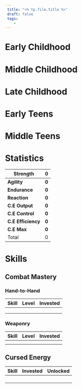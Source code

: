 ```yaml
---
 title: "<% tp.file.title %>"
 draft: false
 tags:
    -
---
```


# Early Childhood

# Middle Childhood

# Late Childhood

# Early Teens

# Middle Teens

# Statistics

| Strength           | **0** |
| ------------------ | ----- |
| **Agility**        | **0** |
| **Endurance**      | **0** |
| **Reaction**       | **0** |
| **C.E Output**     | **0** |
| **C.E Control**    | **0** |
| **C.E Efficiency** | **0** |
| **C.E Max**        | **0** |
| Total              | 0     |

# Skills

## Combat Mastery

### Hand-to-Hand

| **Skill** | **Level** | **Invested** |
| --------- | --------- | ------------ |
|           |           |              |
|           |           |              |
|           |           |              |
### Weaponry

| **Skill** | **Level** | **Invested** |
| --------- | --------- | ------------ |
|           |           |              |
|           |           |              |
## Cursed Energy

| **Skill** | Invested | **Unlocked** |
| --------- | -------- | ------------ |
|           |          |              |
|           |          |              |
|           |          |              |
|           |          |              |
